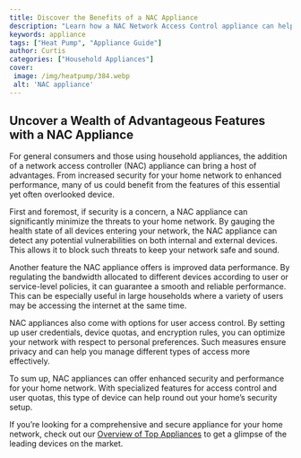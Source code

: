 ```yaml
---
title: Discover the Benefits of a NAC Appliance
description: "Learn how a NAC Network Access Control appliance can help keep your network secure from potential threats and see how easy it is to implement and maintain"
keywords: appliance
tags: ["Heat Pump", "Appliance Guide"]
author: Curtis
categories: ["Household Appliances"]
cover: 
 image: /img/heatpump/384.webp
 alt: 'NAC appliance'
---
```

## Uncover a Wealth of Advantageous Features with a NAC Appliance

For general consumers and those using household appliances, the addition of a network access controller (NAC) appliance can bring a host of advantages. From increased security for your home network to enhanced performance, many of us could benefit from the features of this essential yet often overlooked device. 

First and foremost, if security is a concern, a NAC appliance can significantly minimize the threats to your home network. By gauging the health state of all devices entering your network, the NAC appliance can detect any potential vulnerabilities on both internal and external devices. This allows it to block such threats to keep your network safe and sound.

Another feature the NAC appliance offers is improved data performance. By regulating the bandwidth allocated to different devices according to user or service-level policies, it can guarantee a smooth and reliable performance. This can be especially useful in large households where a variety of users may be accessing the internet at the same time. 

NAC appliances also come with options for user access control. By setting up user credentials, device quotas, and encryption rules, you can optimize your network with respect to personal preferences. Such measures ensure privacy and can help you manage different types of access more effectively. 

To sum up, NAC appliances can offer enhanced security and performance for your home network. With specialized features for access control and user quotas, this type of device can help round out your home’s security setup. 

If you’re looking for a comprehensive and secure appliance for your home network, check out our [Overview of Top Appliances](./pages/appliance-overview) to get a glimpse of the leading devices on the market.
